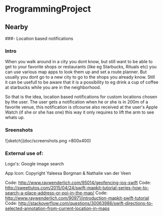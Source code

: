 # ProgrammingProject

## Nearby
###- Location based notifications 


### Intro
When you walk around in a city you dont know, but still want to be able to get to your favorite shops or restaurants (like eg Starbucks, Rituals etc) you can use various map apps to look them up and set a route planner. But usually you dont go to a new city to go to the shops you already know. Still it can be usefull to be aware that it is a possibility to eg drink a cup of coffee at starbucks while you are in the neighborhood. 

So that is the idea, location based notifications for custom locations chosen by the user. The user gets a notification when he or she is in 200m of a favorite venue, this notification is ofcourse also received at the user's Apple Watch (if she or she has one) this way it only requires to lift the arm to see whats up.

### Sreenshots 

![sketch](doc/screenshots.png =800x400)


### External use of:


Logo's: Google image search

App Icon: Copyright Yaleesa Borgman & Nathalie van der Veen



Code: http://www.raywenderlich.com/95014/geofencing-ios-swift
Code: http://sweettutos.com/2015/04/24/swift-mapkit-tutorial-series-how-to-search-a-place-address-or-poi-in-the-map/
Code: http://www.raywenderlich.com/90971/introduction-mapkit-swift-tutorial
Code: http://stackoverflow.com/questions/30063986/swift-directions-to-selected-annotation-from-current-location-in-maps

	 




